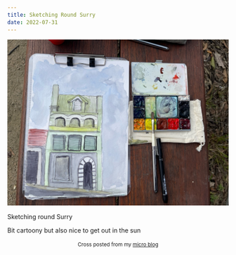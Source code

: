 ```yaml
---
title: Sketching Round Surry
date: 2022-07-31
---
```

![Sketching Round Surry](image/9f975ce5b9.jpg)

<p>Sketching round Surry</p>
<p>Bit cartoony but also nice to get out in the sun</p>



<center><small>Cross posted from my <a href='http://micro.blog/joshnicholas'>micro blog</a></small></center>

    